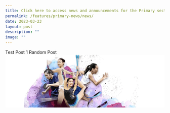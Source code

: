 ```yaml
---
title: Click here to access news and announcements for the Primary section
permalink: /features/primary-news/news/
date: 2023-03-23
layout: post
description: ""
image: ""
---
```






Test Post 1 Random Post ![](/images/CHIJSNGBanner.gif)